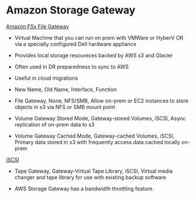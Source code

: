 # Amazon Storage Gateway #

[Amazon FSx File Gateway](https://aws.amazon.com/storagegateway/file/fsx/)

- Virtual Machine that you can run on prem with VMWare or HyberV OR via a specially configured Dell hardware appliance
- Provides local storage resoureces backed by AWS s3 and Glacier
- Often used in DR preparedness to sync to AWS
- Useful in cloud migrations

- New Name, Old Name, Interface, Function
- File Gateway, None, NFS/SMB, Allow on-prem or EC2 instances to store objects in s3 via NFS or SMB mount point
- Volume Gateway Stored Mode, Gateway-stored Volumes, iSCSI, Async replication of on-prem data to s3
- Volume Gateway Cached Mode, Gateway-cached Volumes, iSCSI, Primary data stored in s3 with frequently access data cached locally on-prem

[iSCSI](https://www.techtarget.com/searchstorage/definition/iSCSI)

- Tape Gateway, Gateway-Virtual Tape Library, iSCSI, Virtual media changer and tape library for use with existing backup software

- AWS Storage Gateway has a bandwidth throttling feature.
